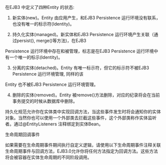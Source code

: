 在EJB3 中定义了四种Entity 的状态:
1. 新实体(new)。Entity 由应用产生，和EJB3 Persistence 运行环境没有联系，也没有唯一的标示符(Identity)。
2. 持久化实体(managed)。新实体和EJB3 Persistence 运行环境产生关联（通过persist(), merge()等方法)，在EJB3
Persistence 运行环境中存在和被管理，标志是在EJB3 Persistence 运行环境中有一个唯一的标示(Identity)。
3. 分离的实体(detached)。Entity 有唯一标示符，但它的标示符不被EJB3 Persistence 运行环境管理, 同样的该
Entity 也不被EJB3 Persistence 运行环境管理。
4. 删除的实体(removed)。Entity 被remove()方法删除，对应的纪录将会在当前事务提交的时候从数据库中删除。
持久化规范允许你在实体类中实现回调方法，当这些事件发生时将会通知你的实体对象。当然你也可以使用一个外部类去拦截这些事件，这个外部类称作实体监听者。通过@EntityListeners  注释绑定到实体Bean。
生命周期回调事件
如果需要在生命周期事件期间执行自定义逻辑，请使用以下生命周期事件注释关联生命周期事件与回调方法，EJB3.0允许你将任何方法指定为回调方法。这些方法将会被容器在实体生命周期的不同阶段调用。